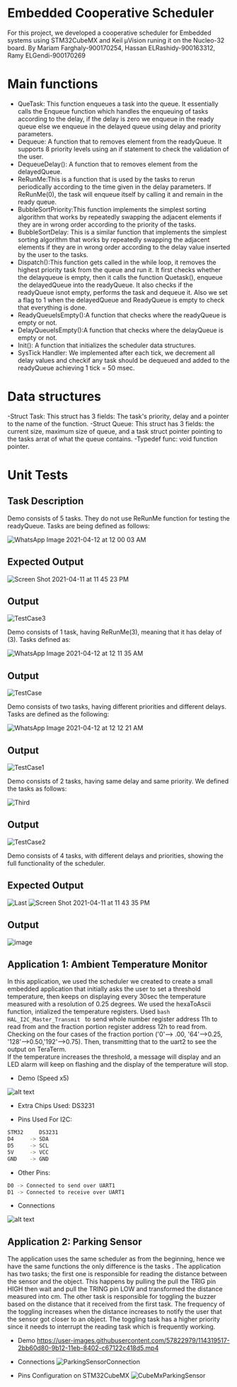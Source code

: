 # Embedded Cooperative Scheduler 
For this project, we developed a cooperative scheduler for Embedded systems using STM32CubeMX and Keil μVision runing it on the Nucleo-32 board.
By Mariam Farghaly-900170254, Hassan ELRashidy-900163312, Ramy ELGendi-900170269
# Main functions
- QueTask: This function enqueues a task into the queue. It essentially calls the Enqueue function which handles the enqueuing of tasks according to the delay, if the delay is zero we enqueue in the ready queue else we enqueue in the delayed queue using delay and priority parameters.
- Dequeue: 
 A function that to removes element from the readyQueue. It supports 8 priority levels using an if statement to check the validation of the user.
- DequeueDelay(): A function that to removes element from the  delayedQueue.
- ReRunMe:This is a function that is used by the tasks to rerun periodically according to the time given in the delay parameters. If ReRunMe(0), the task will enqueue itself by calling it and remain in the ready queue.
- BubbleSortPriority:This function implements the simplest sorting algorithm that works by repeatedly swapping the adjacent elements if they are in wrong order according to the priority of the tasks.
- BubbleSortDelay: 
This is a similar function that implements the simplest sorting algorithm that works by repeatedly swapping the adjacent elements if they are in wrong order according to the delay value inserted by the user to the tasks.
- Dispatch():This function gets called in the while loop, it removes the highest priority task from the queue and run it. It first checks whether the delayqueue is empty, then it calls the function Quetask(), enqueue the delayedQueue into the readyQueue. It also checks if the readyQueue isnot empty, performs the task and dequeue it. Also we set a flag to 1 when the delayedQueue and ReadyQueue is empty to check that everything is done.
- ReadyQueueIsEmpty():A function that checks where the readyQueue is empty or not.
- DelayQueueIsEmpty():A function that checks where the delayQueue is empty or not.
- Init(): A function that initializes the scheduler data structures.
- SysTick Handler: We implemented after each tick, we decrement all delay values and checkif any task should be dequeued and added to the readyQueue achieving 1 tick = 50 msec.
# Data structures
-Struct Task: This struct has 3 fields: The task's priority, delay and a pointer to the name of the function. 
-Struct Queue: This struct has 3 fields: the current size, maximum size of queue, and a task struct pointer pointing to the tasks arrat of what the queue contains.
-Typedef func: void function pointer.

# Unit Tests
## Task Description
Demo consists of 5 tasks. They do not use ReRunMe function for testing the readyQueue. Tasks are being defined as follows:

![WhatsApp Image 2021-04-12 at 12 00 03 AM](https://user-images.githubusercontent.com/68485300/114322906-0382da80-9b23-11eb-9da1-a86086a5059a.jpeg)
## Expected Output
![Screen Shot 2021-04-11 at 11 45 23 PM](https://user-images.githubusercontent.com/68485300/114322416-6b83f180-9b20-11eb-923c-d211a6cc8703.png)
## Output
![TestCase3](https://user-images.githubusercontent.com/68485300/114321920-cb2ccd80-9b1d-11eb-9ac5-ab83b5119ebd.jpeg)

Demo consists of 1 task, having ReRunMe(3), meaning that it has delay of (3). Tasks defined as:

![WhatsApp Image 2021-04-12 at 12 11 35 AM](https://user-images.githubusercontent.com/68485300/114323122-15b14880-9b24-11eb-8c2f-e9b6518805c1.jpeg)
## Output
![TestCase](https://user-images.githubusercontent.com/68485300/114321802-fd89fb00-9b1c-11eb-932e-9b5fa8bf25a3.jpeg)

Demo consists of two tasks, having different priorities and different delays. Tasks are defined as the following:

![WhatsApp Image 2021-04-12 at 12 12 21 AM](https://user-images.githubusercontent.com/68485300/114323137-31b4ea00-9b24-11eb-9b8d-86fb8da58f04.jpeg)
## Output
![TestCase1](https://user-images.githubusercontent.com/68485300/114321805-ffec5500-9b1c-11eb-965f-77dd1d7ea874.jpeg)

Demo consists of 2 tasks, having same delay and same priority. We defined the tasks as follows:

![Third](https://user-images.githubusercontent.com/68485300/114322923-1dbcb880-9b23-11eb-81e4-0f6b58084cbd.jpeg)
## Output
![TestCase2](https://user-images.githubusercontent.com/68485300/114321807-01b61880-9b1d-11eb-95a7-0660bcb91a3a.jpeg)

Demo consists of 4 tasks, with different delays and priorities, showing the full functionality of the scheduler.
## Expected Output
![Last](https://user-images.githubusercontent.com/68485300/114322928-2a411100-9b23-11eb-970a-104de99abb3f.jpeg)
![Screen Shot 2021-04-11 at 11 43 35 PM](https://user-images.githubusercontent.com/68485300/114322419-6f177880-9b20-11eb-90ea-9cc08642c242.png)
## Output
![image](https://user-images.githubusercontent.com/68485300/114321832-3629d480-9b1d-11eb-9686-8bb41185f130.png)



## Application 1: Ambient Temperature Monitor
In this application, we used the scheduler we created to create a small embedded application that initially asks the user to set a threshold temperature, then keeps on displaying every 30sec the temperature measured with a resolution of 0.25 degrees. We used the hexaToAscii function, intialized the temperature registers. Used  ```bash HAL_I2C_Master_Transmit ``` to send whole number register address 11h to read from and the fraction portion register address 12h to read from. Checking on the four cases of the fraction portion ('0'--> .00, '64'-->0.25, '128'-->0.50,'192'-->0.75). Then, transmitting that to the uart2 to see the output on TeraTerm.  
If the temperature increases the threshold, a message will display and an LED alarm will keep on flashing and the display of the temperature will stop.



- Demo (Speed x5)

![alt text](https://i.imgur.com/3Mza3Nr.gif)

- Extra Chips Used: DS3231

- Pins Used For I2C:
```bash
STM32     DS3231
D4     -> SDA
D5     -> SCL
5V     -> VCC
GND    -> GND
```
- Other Pins:
```bash
D0 -> Connected to send over UART1
D1 -> Connected to receive over UART1
```
- Connections

![alt text](https://i.imgur.com/nBvBalM.jpg)

## Application 2: Parking Sensor
The application uses the same scheduler as from the beginning, hence we have the same functions the only difference is the tasks . The application has two tasks; the first one is responsible for reading the distance between the sensor and the object. This happens by pulling the pull the TRIG pin HIGH then wait and pull the TRING pin LOW and transformed the distance measured into cm. The other task is responsible for toggling the buzzer based on the distance that it received from the first task. The frequency of the toggling increases when the distance increases to notify the user that the sensor got closer to an object. The toggling task has a higher priority since it needs to interrupt the reading task which is frequently working.
- Demo
https://user-images.githubusercontent.com/57822979/114319517-2bb60d80-9b12-11eb-8402-c67122c418d5.mp4

- Connections
![ParkingSensorConnection](https://user-images.githubusercontent.com/57822979/114319629-89e2f080-9b12-11eb-8f4b-408b3a470648.jpeg)

- Pins Configuration on STM32CubeMX
![CubeMxParkingSensor](https://user-images.githubusercontent.com/57822979/114319630-8bacb400-9b12-11eb-8cdc-066cbd0e4b79.jpeg)
